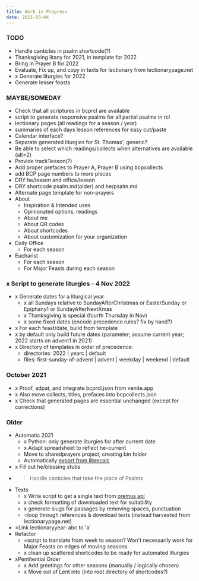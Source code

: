 ```yaml
---
title: Work in Progress
date: 2021-03-04
---
```


### TODO
- Handle canticles in psalm shortcode(?)
- Thanksgiving litany for 2021, in template for 2022
- Bring in Prayer B for 2022
- Evaluate, Fix up, and copy in texts for lectionary from lectionarypage.net
- x Generate liturgies for 2022
- Generate lesser feasts

### MAYBE/SOMEDAY
- Check that all scriptures in bcprcl are available
- script to generate responsive psalms for all partial psalms in rcl
- lectionary pages (all readings for a season / year)
- summaries of each days lesson references for easy cut/paste
- Calendar interface?
- Separate generated liturgies for St. Thomas', generic?
- Be able to select which readings/collects when alternatives are available (alt=2)
- Provide track1lesson(?)
- Add proper prefaces to Prayer A, Prayer B using bcpcollects
- add BCP page numbers to more pieces
- DRY he/lesson and office/lesson
- DRY shortcode psalm.md(older) and  he/psalm.md
- Alternate page template for non-prayers
- About
    - Inspiration & Intended uses
	- Opinionated options, readings
    - About me
	- About QR codes
	- About shortcodes
	- About customization for your organization
- Daily Office
    - For each season
- Eucharist
    - For each season
    - For Major Feasts during each season

### x Script to generate liturgies - 4 Nov 2022
- x Generate dates for a liturgical year
    - x all Sundays relative to SundayAfterChristmas or EasterSunday or Epiphany1 or SundayAfterNextXmas
	- x Thanksgiving is special (fourth Thursday in Nov)
	- x some fixed dates (encode precedence rules? fix by hand?)
- x For each feast/date, build from template
- x  by default only build future dates (parameter; assume current year; 2022 starts on advent1 in 2021)
- x Directory of templates in order of precedence:
     - directories: 2022 | yearc | default
	 - files: first-sunday-of-advent | advent | weekday | weekend | default

### October 2021
- x Proof, adpat, and integrate bcprcl.json from venite.app
- x Also move collects, titles, prefaces into bcpcollects.json
- x Check that generated pages are essential unchanged (except for corrections)

### Older
- Automatic 2021
    - x Python: only generate liturgies for after current date
	- x Adapt spreadsheet to reflect he-current
	- Move to sharedprayers project, creating bin folder
	- Automatically [export from librecalc](https://ask.libreoffice.org/en/question/50035/convert-to-csv-via-command-line-with-all-text-fields-quoted/)
- x Fill out he/blessing stubs
- > Handle canticles that take the place of Psalms
- Texts
    - x Write script to get a single text from [oremus api](http://bible.oremus.org/api.html)
	- x check formatting of downloaded text for suitability
	- x generate slugs for passages by removing spaces, punctuation
	- =loop through references & download texts (instead harvested from lectionarypage.net)
- =Link lectionaryyear: abc to 'a'
- Refactor
    - =script to translate from week to season?
	    Won't necessarily work for Major Feasts on edges of moving seasons
    - x clean up scattered shortcodes to be ready for automated liturgies
- xPentitential Order
    -  x Add greetings for other seasons (manually / logically chosen)
	-  x Move out of Lent into (into root directory of shortcodes?)
